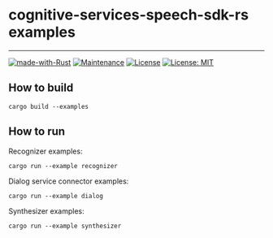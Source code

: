 # cognitive-services-speech-sdk-rs examples

---
[![made-with-Rust](https://img.shields.io/badge/Made%20with-Rust-1f425f.svg)](https://www.rust-lang.org/)
[![Maintenance](https://img.shields.io/badge/Maintained%3F-yes-green.svg)](../../graphs/commit-activity)
[![License](https://img.shields.io/badge/License-Apache-blue.svg)](LICENSE-APACHE)
[![License: MIT](https://img.shields.io/badge/License-MIT-yellow.svg)](LICENSE-MIT)

## How to build

```
cargo build --examples
```

## How to run

Recognizer examples:

```
cargo run --example recognizer
```

Dialog service connector examples:

```
cargo run --example dialog
```

Synthesizer examples:

```
cargo run --example synthesizer
```
